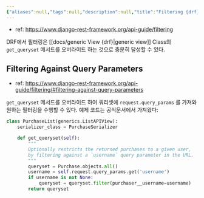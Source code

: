 ```yaml
---
{"aliases":null,"tags":null,"description":null,"title":"Filtering {drf}","created":"2024-11-22T22:41:35","updated":"2024-11-22T22:56:35","dg-publish":true,"permalink":"/docs/Filtering {drf}/","dgPassFrontmatter":true}
---
```


- ref: <https://www.django-rest-framework.org/api-guide/filtering>

DRF에서 필터링은 [[docs/generic View {drf}\|generic view]] Class의 `get_queryset` 메서드를 오버라이드 하는 것으로 충분히 달성할 수 있다. 

## Filtering Against Query Parameters

- ref: <https://www.django-rest-framework.org/api-guide/filtering/#filtering-against-query-parameters>

`get_queryset` 메서드를 오버라이드 하여 쿼리셋에 `request.query_params` 를 가져와 원하는 필터링을 수행할 수 있다. 예제 코드는 공식문서에서 가져왔다:

```python
class PurchaseList(generics.ListAPIView):
    serializer_class = PurchaseSerializer

    def get_queryset(self):
        """
        Optionally restricts the returned purchases to a given user,
        by filtering against a `username` query parameter in the URL.
        """
        queryset = Purchase.objects.all()
        username = self.request.query_params.get('username')
        if username is not None:
            queryset = queryset.filter(purchaser__username=username)
        return queryset
```
